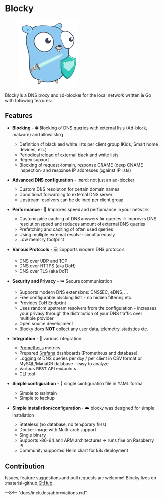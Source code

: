# Blocky

<figure>
  <img src="https://raw.githubusercontent.com/0xERR0R/blocky/master/docs/blocky.svg" width="200" />
</figure>

Blocky is a DNS proxy and ad-blocker for the local network written in Go with following features:

## Features

- **Blocking** - :no_entry: Blocking of DNS queries with external lists (Ad-block, malware) and allowlisting

    * Definition of black and white lists per client group (Kids, Smart home devices, etc.)
    * Periodical reload of external black and white lists
    * Regex support
    * Blocking of request domain, response CNAME (deep CNAME inspection) and response IP addresses (against IP lists)

- **Advanced DNS configuration** - :nerd: not just an ad-blocker

    * Custom DNS resolution for certain domain names
    * Conditional forwarding to external DNS server
    * Upstream resolvers can be defined per client group

- **Performance** - :rocket: Improves speed and performance in your network

    * Customizable caching of DNS answers for queries -> improves DNS resolution speed and reduces amount of external DNS
      queries
    * Prefetching and caching of often used queries
    * Using multiple external resolver simultaneously
    * Low memory footprint

- **Various Protocols** - :computer: Supports modern DNS protocols

    * DNS over UDP and TCP
    * DNS over HTTPS (aka DoH)
    * DNS over TLS (aka DoT)

- **Security and Privacy** - :dark_sunglasses: Secure communication

    * Supports modern DNS extensions: DNSSEC, eDNS, ...
    * Free configurable blocking lists - no hidden filtering etc.
    * Provides DoH Endpoint
    * Uses random upstream resolvers from the configuration - increases your privacy through the distribution of your DNS
      traffic over multiple provider
    * Open source development
    * Blocky does **NOT** collect any user data, telemetry, statistics etc.

- **Integration** - :notebook_with_decorative_cover: various integration

  * [Prometheus](https://prometheus.io/) metrics
  * Prepared [Grafana](https://grafana.com/) dashboards (Prometheus and database)
  * Logging of DNS queries per day / per client in CSV format or MySQL/MariaDB database - easy to analyze
  * Various REST API endpoints
  * CLI tool

- **Simple configuration** - :baby: single configuration file in YAML format

    * Simple to maintain
    * Simple to backup

- **Simple installation/configuration** - :cloud: blocky was designed for simple installation

    * Stateless (no database, no temporary files)
    * Docker image with Multi-arch support
    * Single binary
    * Supports x86-64 and ARM architectures -> runs fine on Raspberry PI
    * Community supported Helm chart for k8s deployment


## Contribution

Issues, feature suggestions and pull requests are welcome! Blocky lives on :material-github:[GitHub](https://github.com/0xERR0R/blocky).

--8<-- "docs/includes/abbreviations.md"
